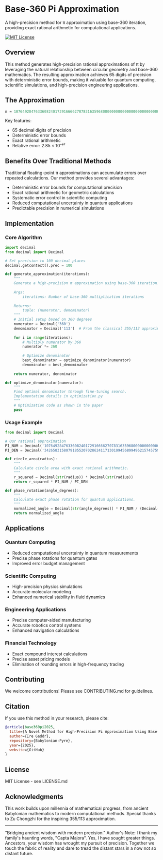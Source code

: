 # Base-360 Pi Approximation

A high-precision method for π approximation using base-360 iteration, providing exact rational arithmetic for computational applications.

[![MIT License](https://img.shields.io/badge/License-MIT-green.svg)](https://choosealicense.com/licenses/mit/)

## Overview

This method generates high-precision rational approximations of π by leveraging the natural relationship between circular geometry and base-360 mathematics. The resulting approximation achieves 65 digits of precision with deterministic error bounds, making it valuable for quantum computing, scientific simulations, and high-precision engineering applications.

## The Approximation

```python
π ≈ 10764928476336082401729166662707831635968000000000000000000000000000 / 3426583158079185520702862411713010945689949621574575988257173327017
```

Key features:
- 65 decimal digits of precision
- Deterministic error bounds
- Exact rational arithmetic
- Relative error: 2.85 × 10⁻⁶⁷

## Benefits Over Traditional Methods

Traditional floating-point π approximations can accumulate errors over repeated calculations. Our method provides several advantages:

- Deterministic error bounds for computational precision
- Exact rational arithmetic for geometric calculations
- Systematic error control in scientific computing
- Reduced computational uncertainty in quantum applications
- Predictable precision in numerical simulations

## Implementation

### Core Algorithm

```python
import decimal
from decimal import Decimal

# Set precision to 100 decimal places
decimal.getcontext().prec = 100

def generate_approximation(iterations):
    """
    Generate a high-precision π approximation using base-360 iteration.
    
    Args:
        iterations: Number of base-360 multiplication iterations
    
    Returns:
        tuple: (numerator, denominator)
    """
    # Initial setup based on 360 degrees
    numerator = Decimal('360')
    denominator = Decimal('113')  # From the classical 355/113 approximation
    
    for i in range(iterations):
        # Multiply numerator by 360
        numerator *= 360
        
        # Optimize denominator
        best_denominator = optimize_denominator(numerator)
        denominator = best_denominator
    
    return numerator, denominator

def optimize_denominator(numerator):
    """
    Find optimal denominator through fine-tuning search.
    Implementation details in optimization.py
    """
    # Optimization code as shown in the paper
    pass
```

### Usage Example

```python
from decimal import Decimal

# Our rational approximation
PI_NUM = Decimal('10764928476336082401729166662707831635968000000000000000000000000000')
PI_DEN = Decimal('3426583158079185520702862411713010945689949621574575988257173327017')

def circle_area(radius):
    """
    Calculate circle area with exact rational arithmetic.
    """
    r_squared = Decimal(str(radius)) * Decimal(str(radius))
    return r_squared * PI_NUM / PI_DEN

def phase_rotation(angle_degrees):
    """
    Calculate exact phase rotation for quantum applications.
    """
    normalized_angle = Decimal(str(angle_degrees)) * PI_NUM / (Decimal('180') * PI_DEN)
    return normalized_angle
```

## Applications

### Quantum Computing
- Reduced computational uncertainty in quantum measurements
- Precise phase rotations for quantum gates
- Improved error budget management

### Scientific Computing
- High-precision physics simulations
- Accurate molecular modeling
- Enhanced numerical stability in fluid dynamics

### Engineering Applications
- Precise computer-aided manufacturing
- Accurate robotics control systems
- Enhanced navigation calculations

### Financial Technology
- Exact compound interest calculations
- Precise asset pricing models
- Elimination of rounding errors in high-frequency trading

## Contributing

We welcome contributions! Please see CONTRIBUTING.md for guidelines.

## Citation

If you use this method in your research, please cite:

```bibtex
@article{base360pi2025,
  title={A Novel Method for High-Precision Pi Approximation Using Base-360 Iteration},
  author={Ire Gaddr},
  repository={Babylonian-Pyre},
  year={2025},
  website={GitHub}
}
```

## License

MIT License - see LICENSE.md

## Acknowledgments

This work builds upon millennia of mathematical progress, from ancient Babylonian mathematics to modern computational methods. Special thanks to Zu Chongzhi for the inspiring 355/113 approximation.

---

"Bridging ancient wisdom with modern precision."
Author's Note:
I thank my family's haunting words, "Capta Majora". Yes, I have sought greater things. Ancestors, your wisdom has wrought my pursuit of precision. Together we touch the fabric of reality and dare to tread the distant stars in a now not so distant future.
